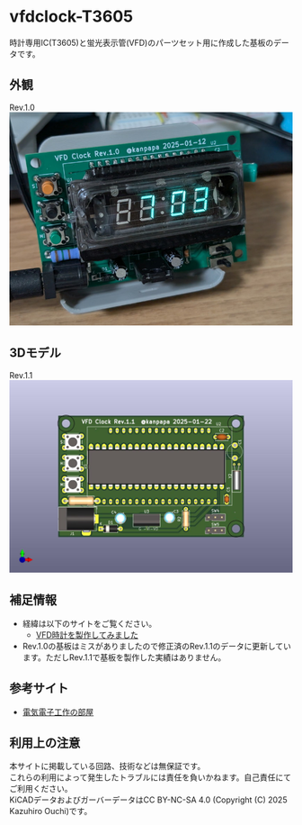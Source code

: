 # vfdclock-T3605

時計専用IC(T3605)と蛍光表示管(VFD)のパーツセット用に作成した基板のデータです。

## 外観

Rev.1.0
![rev10](/docs/images/digit-vfd-clock07.jpg) 

## 3Dモデル
Rev.1.1
![rev11](/docs/images/vfdclock.jpg) 


## 補足情報

- 経緯は以下のサイトをご覧ください。
    - [VFD時計を製作してみました](https://kanpapa.com/today/2025/01/digit-vfd-clock.html)
- Rev.1.0の基板はミスがありましたので修正済のRev.1.1のデータに更新しています。ただしRev.1.1で基板を製作した実績はありません。

## 参考サイト

- [電気電子工作の部屋](https://cba.sakura.ne.jp/index.htm)

## 利用上の注意

本サイトに掲載している回路、技術などは無保証です。  
これらの利用によって発生したトラブルには責任を負いかねます。自己責任にてご利用ください。  
KiCADデータおよびガーバーデータはCC BY-NC-SA 4.0 (Copyright (C) 2025 Kazuhiro Ouchi)です。 
